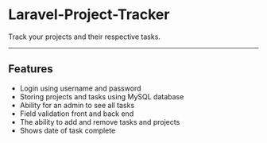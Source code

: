 # Laravel-Project-Tracker
Track your projects and their respective tasks.

_____
## Features
- Login using username and password
- Storing projects and tasks using MySQL database
- Ability for an admin to see all tasks
- Field validation front and back end
- The ability to add and remove tasks and projects
- Shows date of task complete
